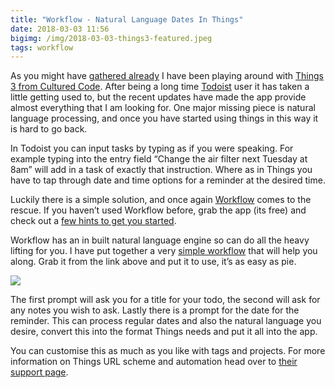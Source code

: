 ```yaml
---
title: "Workflow - Natural Language Dates In Things"
date: 2018-03-03 11:56
bigimg: /img/2018-03-03-things3-featured.jpeg
tags: workflow
---
```

As you might have [gathered already](http://gr36.com/2018-02-26-workflow-spark-email-to-things/) I have been playing around with [Things 3 from Cultured Code](https://itunes.apple.com/gb/app/things-3/id904237743?mt=8&at=1000ltj4). After being a long time [Todoist](https://itunes.apple.com/gb/app/todoist-organize-your-life/id572688855?mt=8&at=1000ltj4) user it has taken a little getting used to, but the recent updates have made the app provide almost everything that I am looking for. One major missing piece is natural language processing, and once you have started using things in this way it is hard to go back.

In Todoist you can input tasks by typing as if you were speaking. For example typing into the entry field “Change the air filter next Tuesday at 8am” will add in a task of exactly that instruction. Where as in Things you have to tap through date and time options for a reminder at the desired time.

Luckily there is a simple solution, and once again [Workflow](https://itunes.apple.com/gb/app/workflow/id915249334?mt=8&at=1000ltj4) comes to the rescue. If you haven’t used Workflow before, grab the app (its free) and check out a [few hints to get you started](https://gr36.com/2016-06-27-get-started-workflow/).

Workflow has an in built natural language engine so can do all the heavy lifting for you. I have put together a very [simple workflow](https://workflow.is/workflows/a7514852104a48498aafe5624b0e468d) that will help you along. Grab it from the link above and put it to use, it’s as easy as pie.

![](https://gr36.com/img/2018-03-03-things-screenshots.png)

The first prompt will ask you for a title for your todo, the second will ask for any notes you wish to ask. Lastly there is a prompt for the date for the reminder. This can process regular dates and also the natural language you desire, convert this into the format Things needs and put it all into the app.

You can customise this as much as you like with tags and projects. For more information on Things URL scheme and automation head over to [their support page](https://support.culturedcode.com/customer/en/portal/articles/2803573).
